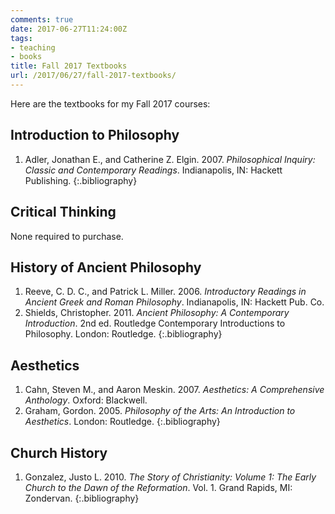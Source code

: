 ```yaml
---
comments: true
date: 2017-06-27T11:24:00Z
tags:
- teaching
- books
title: Fall 2017 Textbooks
url: /2017/06/27/fall-2017-textbooks/
---
```


Here are the textbooks for my Fall 2017 courses:

## Introduction to Philosophy ##

<!-- [@adler2007philosophical] -->

1. Adler, Jonathan E., and Catherine Z. Elgin. 2007. *Philosophical Inquiry: Classic and Contemporary Readings*. Indianapolis, IN: Hackett Publishing.
{:.bibliography}

## Critical Thinking ##

None required to purchase.

## History of Ancient Philosophy ##

<!-- [@Reeve:2006aa] -->

1. Reeve, C. D. C., and Patrick L. Miller. 2006. *Introductory Readings in Ancient Greek and Roman Philosophy*. Indianapolis, IN: Hackett Pub. Co.
2. Shields, Christopher. 2011. *Ancient Philosophy: A Contemporary Introduction*. 2nd ed. Routledge Contemporary Introductions to Philosophy. London: Routledge.
{:.bibliography}

## Aesthetics ##

<!-- [@cahn2007aesthetics] -->

1. Cahn, Steven M., and Aaron Meskin. 2007. *Aesthetics: A Comprehensive Anthology*. Oxford: Blackwell.
2. Graham, Gordon. 2005. *Philosophy of the Arts: An Introduction to Aesthetics*. London: Routledge.
{:.bibliography}

## Church History ##

<!-- [@gonzalez2010story] -->

1. Gonzalez, Justo L. 2010. *The Story of Christianity: Volume 1: The Early Church to the Dawn of the Reformation*. Vol. 1. Grand Rapids, MI: Zondervan.
{:.bibliography}



